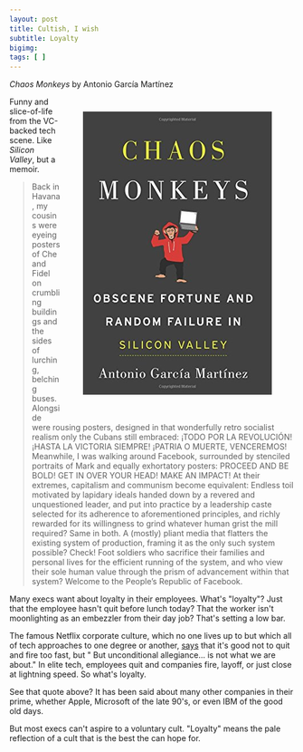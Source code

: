 ```yaml
---
layout: post
title: Cultish, I wish 
subtitle: Loyalty
bigimg: 
tags: [ ]
---
```

 
_Chaos Monkeys_ by Antonio García Martínez   <img style="padding:40px" align="right"  src="/img/chaosmonkeys.jpg" />  

<!--end.excerpt-->
Funny and slice-of-life from the VC-backed tech scene. Like _Silicon Valley_, but a memoir.
<blockquote>
Back in Havana, my cousins were eyeing posters of Che and Fidel on crumbling buildings and the sides of lurching, belching buses. Alongside were rousing posters, designed in that wonderfully retro socialist realism only the Cubans still embraced: ¡TODO POR LA REVOLUCIÓN! ¡HASTA LA VICTORIA SIEMPRE! ¡PATRIA O MUERTE, VENCEREMOS!
Meanwhile, I was walking around Facebook, surrounded by stenciled portraits of Mark and equally exhortatory posters: PROCEED AND BE BOLD! GET IN OVER YOUR HEAD! MAKE AN IMPACT!
At their extremes, capitalism and communism become equivalent:
Endless toil motivated by lapidary ideals handed down by a revered and unquestioned leader, and put into practice by a leadership caste selected for its adherence to aforementioned principles, and richly rewarded for its willingness to grind whatever human grist the mill required?
Same in both.
A (mostly) pliant media that flatters the existing system of production, framing it as the only such system possible?
Check!
Foot soldiers who sacrifice their families and personal lives for the efficient running of the system, and who view their sole human value through the prism of advancement within that system?
Welcome to the People’s Republic of Facebook.
</blockquote>

Many execs want about loyalty in their employees. What's "loyalty"? Just that the employee hasn't quit before lunch today? That the worker isn't moonlighting as an embezzler from their day job? That's setting a low bar.

The famous Netflix corporate culture, which no one lives up to but which all of tech approaches to one degree or another, [says](https://jobs.netflix.com/culture) that it's good not to quit and fire too fast, but " But unconditional allegiance... is not what we are about." In elite tech, employees quit and companies fire, layoff, or just close at lightning speed. So what's loyalty. 


See that quote above? It has been said about many other companies in their prime, whether Apple, Microsoft of the late 90's, or even IBM of the good old days.

But most execs can't aspire to a voluntary cult. "Loyalty" means the pale reflection of a cult that is the best the can hope for.
